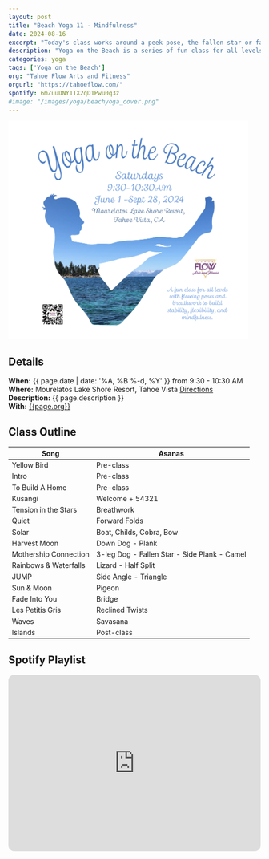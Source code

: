 ```yaml
---
layout: post
title: "Beach Yoga 11 - Mindfulness"
date: 2024-08-16
excerpt: "Today's class works around a peek pose, the fallen star or fallen triangle."
description: "Yoga on the Beach is a series of fun class for all levels and ages with flowing poses and breathwork to build stability, flexibility, and mindfulness. These classes will follow an arc of opening awareness, warm-up stretch, balancing poses, inversions, grounding poses, and relaxation." 
categories: yoga
tags: ['Yoga on the Beach']
org: "Tahoe Flow Arts and Fitness"
orgurl: "https://tahoeflow.com/"
spotify: 6mZuuDNY1TX2qD1Pwu0q3z
#image: "/images/yoga/beachyoga_cover.png" 
---
```


<img src="/images/yoga/beachyoga_cover.png" alt="FLier" width="95%"/>


## Details

**When:** {{ page.date | date: '%A, %B %-d, %Y' }} from 9:30 - 10:30 AM   
**Where:** Mourelatos Lake Shore Resort, Tahoe Vista [Directions](https://www.google.com/maps/dir//6834+N+Lake+Blvd,+Tahoe+Vista,+CA+96148/@39.239939,-120.1344659,12z/data=!4m8!4m7!1m0!1m5!1m1!1s0x809964b0ff6493a3:0x7579cace84dcb8f8!2m2!1d-120.052065!2d39.239968?entry=ttu)   
**Description:** {{ page.description }}      
**With:** [{{page.org}}]({{page.orgurl}})

## Class Outline

Song | Asanas   
---- | ----
Yellow Bird | Pre-class
Intro | Pre-class
To Build A Home | Pre-class
Kusangi | Welcome + 54321
Tension in the Stars | Breathwork
Quiet |  Forward Folds
Solar | Boat, Childs, Cobra, Bow
Harvest Moon | Down Dog - Plank
Mothership Connection | 3-leg Dog - Fallen Star - Side Plank - Camel
Rainbows & Waterfalls | Lizard - Half Split
JUMP | Side Angle - Triangle
Sun & Moon | Pigeon
Fade Into You | Bridge
Les Petitis Gris | Reclined Twists
Waves | Savasana
Islands | Post-class


## Spotify Playlist

<iframe style="border-radius:12px" src="https://open.spotify.com/embed/playlist/{{ page.spotify }}?utm_source=generator" width="100%" height="352" frameBorder="0" allowfullscreen="" allow="autoplay; clipboard-write; encrypted-media; fullscreen; picture-in-picture" loading="lazy"></iframe>  

